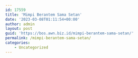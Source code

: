 ```yaml
---
id: 17559
title: 'Mimpi Berantem Sama Setan'
date: '2023-03-08T01:11:54+00:00'
author: admin
layout: post
guid: 'https://bos.awn.biz.id/mimpi-berantem-sama-setan/'
permalink: /mimpi-berantem-sama-setan/
categories:
    - Uncategorized
---
```


